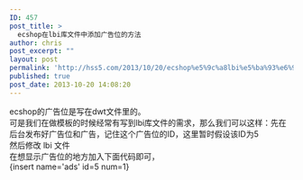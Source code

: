 ```yaml
---
ID: 457
post_title: >
  ecshop在lbi库文件中添加广告位的方法
author: chris
post_excerpt: ""
layout: post
permalink: 'http://hss5.com/2013/10/20/ecshop%e5%9c%a8lbi%e5%ba%93%e6%96%87%e4%bb%b6%e4%b8%ad%e6%b7%bb%e5%8a%a0%e5%b9%bf%e5%91%8a%e4%bd%8d%e7%9a%84%e6%96%b9%e6%b3%95/'
published: true
post_date: 2013-10-20 14:08:20
---
```

<p>ecshop的广告位是写在dwt文件里的。<br>可是我们在做模板的时候经常有写到lbi库文件的需求，那么我们可以这样：先在后台发布好广告位和广告，记住这个广告位的ID，这里暂时假设该ID为5<br>然后修改 lbi 文件<br>在想显示广告位的地方加入下面代码即可，<br>{insert name='ads' id=5 num=1}</p>